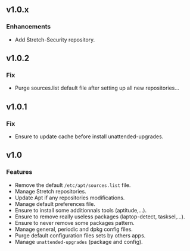 
## v1.0.x

### Enhancements
* Add Stretch-Security repository.

## v1.0.2

### Fix
* Purge sources.list default file after setting up all new repositories…

## v1.0.1

### Fix
* Ensure to update cache before install unattended-upgrades.

## v1.0

### Features
* Remove the default `/etc/apt/sources.list` file.
* Manage Stretch repositories.
* Update Apt if any repositories modifications.
* Manage default preferences file.
* Ensure to install some additionnals tools (aptitude,…).
* Ensure to remove really useless packages (laptop-detect, tasksel,…).
* Ensure to never remove some packages pattern.
* Manage general, periodic and dpkg config files.
* Purge default configuration files sets by others apps.
* Manage `unattended-upgrades` (package and config).
